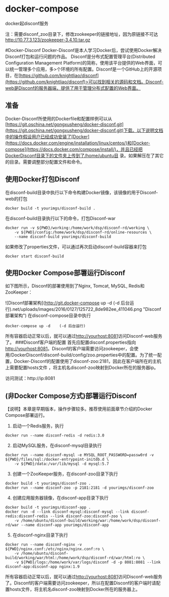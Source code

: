 # docker-compose
docker起disconf服务

注：需要disconf_zoo目录下，修改zookeeper的链接地址，因为原链接不可达
http://10.77.3.123/zookeeper-3.4.10.tar.gz

#Docker-Disconf
Docker-Disconf是本人学习Docker后，尝试使用Docker解决Disconf打包和运行问题的作品。
Disconf是分布式配置管理平台(Distributed Configuration Management Platform)的简称，使用该平台提供的Web界面，可以统一管理多个应用，多>个环境的所有配置。Disconf是一个GitHub上的开源项目，在[https://github.com/knightliao/disconf](https://github.com/knightliao/disconf)>可以找到相关的源码和文档。Disconf-web是Disconf的服务器端，提供了用于管理分布式配置的Web界面。
## 准备
Docker-Disconf所使用的Dockerfile和配置样例可以从[https://git.oschina.net/gongxusheng/docker-disconf.git](https://git.oschina.net/gongxusheng/docker-disconf.git)下载。以下说明文档中的操作假设用户已经成功安装了[Docker](https://docs.docker.com/engine/installation/linux/centos/)和[Docker-compose](https://docs.docker.com/compose/install/)，并且已经把DockerDisconf目录下的文件夹上传到了/home/ubuntu目
录。如果解压在了其它的目录。需要调整部分配置文件和命令。
## 使用Docker打包Disconf
在disconf-build目录中执行以下命令构建Docker镜像，该镜像的用于Disconf-web的打包
```
docker build -t yourimgs/disconf-build .

```
在disconf-build目录执行以下的命令，打包Disconf-war
```
docker run -v ${PWD}/working:/home/work/dsp/disconf-rd/working \
    -v ${PWD}/config:/home/work/dsp/disconf-rd/online-resources \
    --name disconf-build yourimgs/disconf-build
```
如果修改了properties文件，可以通过再次启动disconf-build容器来打包
```
docker start disconf-build
```
## 使用Docker Compose部署运行Disconf
如下图所示，Disconf的部署使用到了Nginx, Tomcat, MySQL, Redis和ZooKeeper：

![Disconf部署架构](http://git.docker-compose up -d    (-d 后台运行).net/uploads/images/2016/0127/125722_8de982ee_411046.png "Disconf部署架构")
在disconf-compose目录中执行
```
docker-compose up -d    (-d 后台运行)
```
所有容器启动正常以后，就可以通过[http://yourhost:8081](http://)访问Disconf-web服务了。
###Disconf客户端的配置
首先应配置disconf.properties指向[http://yourhost:8081](http://)。Disconf的客户端需要访问zookeeper，会使用/DockerDisconf/disconf-build/config/zoo.properties中的配置。为了统一配置，Docker-Disconf的配置使用了disconf-zoo:2181，因此在客户端所在的主机上需要配置hosts文件
，将主机名disconf-zoo映射到Docker所在的服务器ip。

访问测试：http://ip:8081

## (非Docker Compose方式)部署运行Disconf
【说明】本章是早期版本，操作步骤较多。推荐使用前面章节介绍的Docker Compose部署运行。

1) 启动一个Redis服务，执行
```
docker run --name disconf-redis -d redis:3.0
```
2) 启动MySQL服务，在disconf-mysql目录执行
```
docker run --name disconf-mysql -e MYSQL_ROOT_PASSWORD=passw0rd -v ${PWD}/files/sql:/docker-entrypoint-initdb.d \
    -v ${PWD}/data:/var/lib/mysql -d mysql:5.7
```
3) 创建一个ZooKeeper服务，在disconf-zoo目录下执行
```
docker build -t yourimgs/disconf-zoo .
docker run --name disconf-zoo -p 2181:2181 -d yourimgs/disconf-zoo
```
4) 创建应用服务器镜像，在disconf-app目录下执行
```
docker build -t yourimgs/disconf-app .
docker run -d --link disconf-mysql:disconf-mysql --link disconf-redis:disconf-redis --link disconf-zoo:disconf-zoo \
    -v /home/ubuntu/disconf-build/working/war:/home/work/dsp/disconf-rd/war --name disconf-app yourimgs/disconf-app
```
5) 在disconf-nginx目录下执行
```
docker run --name disconf-nginx -v ${PWD}/nginx.conf:/etc/nginx/nginx.conf:ro \
    -v /home/ubuntu/disconf-build/working/war/html:/home/work/dsp/disconf-rd/war/html:ro \
    -v ${PWD}/logs:/home/work/var/logs/disconf -d -p 8081:8081 --link disconf-app:disconf-app nginx:1.9
```
所有容器启动正常以后，就可以通过[http://yourhost:8081](http://)访问Disconf-web服务了。Disconf的客户端需要访问zookeeper，所以在配置Disconf的客户端时请配置hosts文件，将主机名disconf-zoo映射到Docker所在的服务器上。
